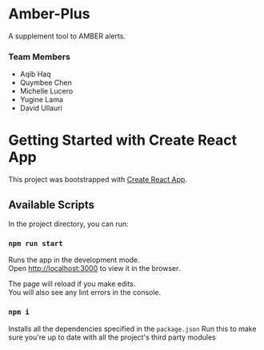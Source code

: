# Amber-Plus

A supplement tool to AMBER alerts.

### Team Members

- Aqib Haq
- Quymbee Chen
- Michelle Lucero
- Yugine Lama
- David Ullauri

# Getting Started with Create React App

This project was bootstrapped with [Create React App](https://github.com/facebook/create-react-app).

## Available Scripts

In the project directory, you can run:

### `npm run start`

Runs the app in the development mode.\
Open [http://localhost:3000](http://localhost:3000) to view it in the browser.

The page will reload if you make edits.\
You will also see any lint errors in the console.

### `npm i`

Installs all the dependencies specified in the `package.json`
Run this to make sure you're up to date with all the project's third party modules
